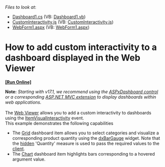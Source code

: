 <!-- default file list -->
*Files to look at*:

* [Dashboard1.cs](./CS/Dashboard_CustomVisualInteractivity_Web/Dashboard1.cs) (VB: [Dashboard1.vb](./VB/Dashboard_CustomVisualInteractivity_Web/Dashboard1.vb))
* [CustomInteractivity.js](./CS/Dashboard_CustomVisualInteractivity_Web/Scripts/CustomInteractivity.js) (VB: [CustomInteractivity.js](./VB/Dashboard_CustomVisualInteractivity_Web/Scripts/CustomInteractivity.js))
* [WebForm1.aspx](./CS/Dashboard_CustomVisualInteractivity_Web/WebForm1.aspx) (VB: [WebForm1.aspx](./VB/Dashboard_CustomVisualInteractivity_Web/WebForm1.aspx))
<!-- default file list end -->
# How to add custom interactivity to a dashboard displayed in the Web Viewer
<!-- run online -->
**[[Run Online]](https://codecentral.devexpress.com/t190426/)**
<!-- run online end -->


<strong>Note:</strong> <em>Starting with v17.1, we recommend using the <a href="https://documentation.devexpress.com/Dashboard/CustomDocument16976.aspx">ASPxDashboard control</a> or a corresponding <a href="https://documentation.devexpress.com/Dashboard/CustomDocument16977.aspx">ASP.NET MVC extension</a> to display dashboards within web applications.</em><br><br>The <a href="http://documentation.devexpress.com/#Dashboard/CustomDocument15364">Web Viewer</a> allows you to add a custom interactivity to dashboards using the <a href="http://documentation.devexpress.com/#Dashboard/DevExpressDashboardWebScriptsASPxClientDashboardViewer_ItemVisualInteractivitytopic">ItemVisualInteractivity</a> event.<br>This example demonstrates the following capabilities

* The <a href="http://documentation.devexpress.com/#Dashboard/CustomDocument15150">Grid</a> dashboard item allows you to select categories and visualize a corresponding product quantity using the <a href="http://js.devexpress.com/Documentation/ApiReference/Data_Visualization_Widgets/dxBarGauge/">dxBarGauge</a> widget. Note that the <a href="http://documentation.devexpress.com/#Dashboard/CustomDocument15706">hidden</a> 'Quantity' measure is used to pass the required values to the <a href="http://documentation.devexpress.com/#Dashboard/CustomDocument17375">client</a>.
* The <a href="http://documentation.devexpress.com/#Dashboard/CustomDocument14719">Chart</a> dashboard item highlights bars corresponding to a hovered argument value.

<br/>


